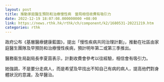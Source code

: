```yaml
---
layout: post
title: 推動家庭醫生預防和治療慢性病　當局相信收費有吸引力
date: 2022-12-19 18:07:08.000000000 +08:00
link: https://news.rthk.hk/rthk/ch/component/k2/1680531-20221219.htm
categories: rthk
---
```


政府公布《基層醫療健康藍圖》，提出「慢性疾病共同治理計劃」，推動在社區由家庭醫生團隊及早預防和治療慢性疾病，預計明年第二或第三季推出。

醫務衞生局副局長李夏茵表示，計劃收費會參考以往經驗，相信會有吸引力。

她強調，不是要分走病人，而是希望及早找出不知自己有病的病人，提高他們對身體狀況的意識，及早醫治。
